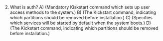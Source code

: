 2) What is auth?
A) (Mandatory Kiskstart command which sets up user access methods to the system.)
B) (The Kickstart command, indicating which partitions should be removed before installation.)
C) (Specifies which services will be started by default when the system boots.)
D) (The Kickstart command, indicating which partitions should be removed before installation.)
